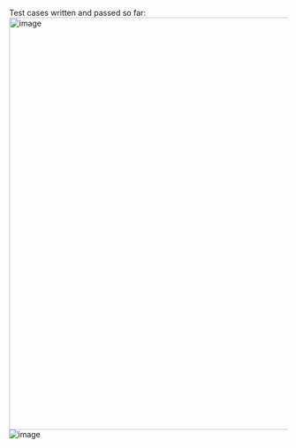 Test cases written and passed so far:
<img width="745" alt="image" src="https://user-images.githubusercontent.com/54572908/176098879-c7028c8b-ee49-4df2-b24f-79d8579cd3d8.png">
![image](https://user-images.githubusercontent.com/54572908/176099047-643e5082-c3ca-4e6f-b10d-4fae13cd6d51.png)


